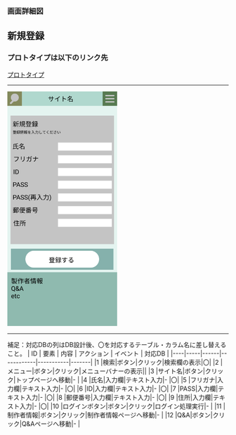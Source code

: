 ### 画面詳細図
## 新規登録
### プロトタイプは以下のリンク先
[プロトタイプ](https://www.figma.com/file/5bAHMcKrDB8THLNT72si3d/%E7%94%BB%E9%9D%A2?node-id=0%3A1)
*****
<img src="./image/新規登録.png" width="250">

*****

補足：対応DBの列はDB設計後、〇を対応するテーブル・カラム名に差し替えること。
| ID | 要素 | 内容 | アクション | イベント | 対応DB |
|----|-----|------|------------|-----------|-------|
|1   |検索|ボタン|クリック|検索欄の表示|〇|
|2   |メニュー|ボタン|クリック|メニューバナーの表示||
|3   |サイト名|ボタン|クリック|トップページへ移動|-       |
|4   |氏名|入力欄|テキスト入力|-       |〇|
|5   |フリガナ|入力欄|テキスト入力|-       |〇|
|6   |ID|入力欄|テキスト入力|-       |〇|
|7   |PASS|入力欄|テキスト入力|-       |〇|
|8   |郵便番号|入力欄|テキスト入力|-       |〇|
|9   |住所|入力欄|テキスト入力|-       |〇|
|10   |ログインボタン|ボタン|クリック|ログイン処理実行|-       |
|11   |制作者情報|ボタン|クリック|制作者情報ページへ移動|-       |
|12   |Q&A|ボタン|クリック|Q&Aページへ移動|-       |
